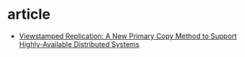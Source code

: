 # article 

- [Viewstamped Replication: A New Primary Copy Method to Support Highly-Available Distributed Systems](http://pmg.csail.mit.edu/papers/vr.pdf)
